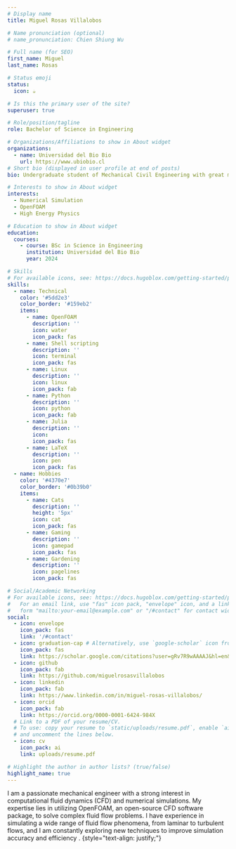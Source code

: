 ```yaml
---
# Display name
title: Miguel Rosas Villalobos 

# Name pronunciation (optional)
# name_pronunciation: Chien Shiung Wu

# Full name (for SEO)
first_name: Miguel
last_name: Rosas

# Status emoji
status:
  icon: ☕️

# Is this the primary user of the site?
superuser: true

# Role/position/tagline
role: Bachelor of Science in Engineering

# Organizations/Affiliations to show in About widget
organizations:
  - name: Universidad del Bio Bio
    url: https://www.ubiobio.cl
# Short bio (displayed in user profile at end of posts)
bio: Undergraduate student of Mechanical Civil Engineering with great motivation to develop his skills in the area of science, he stands out for his rigorousness and discipline in the tasks he undertakes, his insatiable curiosity and permanent self-demand.

# Interests to show in About widget
interests:
  - Numerical Simulation 
  - OpenFOAM
  - High Energy Physics

# Education to show in About widget
education:
  courses:
    - course: BSc in Science in Engineering
      institution: Universidad del Bio Bio 
      year: 2024

# Skills
# For available icons, see: https://docs.hugoblox.com/getting-started/page-builder/#icons
skills:
  - name: Technical
    color: '#5dd2e3'
    color_border: '#159eb2'
    items:
      - name: OpenFOAM 
        description: ''
        icon: water
        icon_pack: fas
      - name: Shell scripting 
        description: ''
        icon: terminal
        icon_pack: fas
      - name: Linux 
        description: ''
        icon: linux
        icon_pack: fab
      - name: Python
        description: ''
        icon: python
        icon_pack: fab
      - name: Julia
        description: ''
        icon: 
        icon_pack: fas
      - name: LaTeX
        description: ''
        icon: pen
        icon_pack: fas
  - name: Hobbies
    color: '#4370e7'
    color_border: '#0b39b0'
    items:
      - name: Cats
        description: ''
        height: '5px'
        icon: cat
        icon_pack: fas
      - name: Gaming
        description: ''
        icon: gamepad 
        icon_pack: fas
      - name: Gardening
        description: ''
        icon: pagelines
        icon_pack: fas

# Social/Academic Networking
# For available icons, see: https://docs.hugoblox.com/getting-started/page-builder/#icons
#   For an email link, use "fas" icon pack, "envelope" icon, and a link in the
#   form "mailto:your-email@example.com" or "/#contact" for contact widget.
social:
  - icon: envelope
    icon_pack: fas
    link: '/#contact'
  - icon: graduation-cap # Alternatively, use `google-scholar` icon from `ai` icon pack
    icon_pack: fas
    link: https://scholar.google.com/citations?user=gRv7R9wAAAAJ&hl=en&authuser=1
  - icon: github
    icon_pack: fab
    link: https://github.com/miguelrosasvillalobos
  - icon: linkedin
    icon_pack: fab
    link: https://www.linkedin.com/in/miguel-rosas-villalobos/
  - icon: orcid 
    icon_pack: fab
    link: https://orcid.org/0000-0001-6424-984X
  # Link to a PDF of your resume/CV.
  # To use: copy your resume to `static/uploads/resume.pdf`, enable `ai` icons in `params.yaml`,
  # and uncomment the lines below.
  - icon: cv
    icon_pack: ai
    link: uploads/resume.pdf

# Highlight the author in author lists? (true/false)
highlight_name: true
---
```


I am a passionate mechanical engineer with a strong interest in computational fluid dynamics (CFD) and numerical simulations. My expertise lies in utilizing OpenFOAM, an open-source CFD software package, to solve complex fluid flow problems. I have experience in simulating a wide range of fluid flow phenomena, from laminar to turbulent flows, and I am constantly exploring new techniques to improve simulation accuracy and efficiency .
{style="text-align: justify;"}
